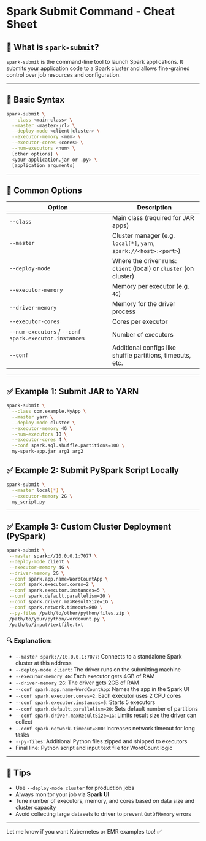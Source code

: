 # Spark Submit Command - Cheat Sheet

## 🚀 What is `spark-submit`?
`spark-submit` is the command-line tool to launch Spark applications. It submits your application code to a Spark cluster and allows fine-grained control over job resources and configuration.

---

## 🧱 Basic Syntax
```bash
spark-submit \
  --class <main-class> \
  --master <master-url> \
  --deploy-mode <client|cluster> \
  --executor-memory <mem> \
  --executor-cores <cores> \
  --num-executors <num> \
  [other options] \
  <your-application.jar or .py> \
  [application arguments]
```

---

## 📌 Common Options
| Option | Description |
|--------|-------------|
| `--class` | Main class (required for JAR apps) |
| `--master` | Cluster manager (e.g. `local[*]`, `yarn`, `spark://<host>:<port>`) |
| `--deploy-mode` | Where the driver runs: `client` (local) or `cluster` (on cluster) |
| `--executor-memory` | Memory per executor (e.g. `4G`) |
| `--driver-memory` | Memory for the driver process |
| `--executor-cores` | Cores per executor |
| `--num-executors` / `--conf spark.executor.instances` | Number of executors |
| `--conf` | Additional configs like shuffle partitions, timeouts, etc. |

---

## ✅ Example 1: Submit JAR to YARN
```bash
spark-submit \
  --class com.example.MyApp \
  --master yarn \
  --deploy-mode cluster \
  --executor-memory 4G \
  --num-executors 10 \
  --executor-cores 4 \
  --conf spark.sql.shuffle.partitions=100 \
  my-spark-app.jar arg1 arg2
```

## ✅ Example 2: Submit PySpark Script Locally
```bash
spark-submit \
  --master local[*] \
  --executor-memory 2G \
  my_script.py
```

---

## ✅ Example 3: Custom Cluster Deployment (PySpark)
```bash
spark-submit \
 --master spark://10.0.0.1:7077 \
 --deploy-mode client \
 --executor-memory 4G \
 --driver-memory 2G \
 --conf spark.app.name=WordCountApp \
 --conf spark.executor.cores=2 \
 --conf spark.executor.instances=5 \
 --conf spark.default.parallelism=20 \
 --conf spark.driver.maxResultSize=1G \
 --conf spark.network.timeout=800 \
 --py-files /path/to/other/python/files.zip \
 /path/to/your/python/wordcount.py \
 /path/to/input/textfile.txt
```

### 🔍 Explanation:
- `--master spark://10.0.0.1:7077`: Connects to a standalone Spark cluster at this address
- `--deploy-mode client`: The driver runs on the submitting machine
- `--executor-memory 4G`: Each executor gets 4GB of RAM
- `--driver-memory 2G`: The driver gets 2GB of RAM
- `--conf spark.app.name=WordCountApp`: Names the app in the Spark UI
- `--conf spark.executor.cores=2`: Each executor uses 2 CPU cores
- `--conf spark.executor.instances=5`: Starts 5 executors
- `--conf spark.default.parallelism=20`: Sets default number of partitions
- `--conf spark.driver.maxResultSize=1G`: Limits result size the driver can collect
- `--conf spark.network.timeout=800`: Increases network timeout for long tasks
- `--py-files`: Additional Python files zipped and shipped to executors
- Final line: Python script and input text file for WordCount logic

---

## 🧠 Tips
- Use `--deploy-mode cluster` for production jobs
- Always monitor your job via **Spark UI**
- Tune number of executors, memory, and cores based on data size and cluster capacity
- Avoid collecting large datasets to driver to prevent `OutOfMemory` errors

---

Let me know if you want Kubernetes or EMR examples too! ✅

